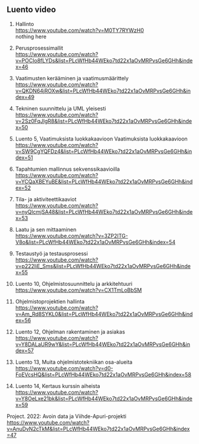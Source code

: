 ## Luento video ##

1. Hallinto  
https://www.youtube.com/watch?v=M0TY7RYWzH0  
nothing here  


2. Perusprosessimallit  
https://www.youtube.com/watch?v=POCIo8fLYDs&list=PLcWfHb44WEko7td22x1aOvMRPvsGe6GHh&index=46


3. Vaatimusten kerääminen ja vaatimusmäärittely  
https://www.youtube.com/watch?v=QKDN64jROXw&list=PLcWfHb44WEko7td22x1aOvMRPvsGe6GHh&index=49


4. Tekninen suunnittelu ja UML yleisesti  
https://www.youtube.com/watch?v=2Sz0FqJIgR8&list=PLcWfHb44WEko7td22x1aOvMRPvsGe6GHh&index=50


5.  Luento 5, Vaatimuksista luokkakaavioon Vaatimuksista luokkakaavioon    
https://www.youtube.com/watch?v=SW9CgYQFDz4&list=PLcWfHb44WEko7td22x1aOvMRPvsGe6GHh&index=51


6. Tapahtumien mallinnus sekvenssikaavioilla  
https://www.youtube.com/watch?v=YCQaXBEYuBE&list=PLcWfHb44WEko7td22x1aOvMRPvsGe6GHh&index=52


7. Tila- ja aktiviteettikaaviot  
https://www.youtube.com/watch?v=nyQIcmjSA48&list=PLcWfHb44WEko7td22x1aOvMRPvsGe6GHh&index=53


8. Laatu ja sen mittaaminen  
https://www.youtube.com/watch?v=3ZP2ITG-V8o&list=PLcWfHb44WEko7td22x1aOvMRPvsGe6GHh&index=54  


9. Testaustyö ja testausprosessi  
https://www.youtube.com/watch?v=p222IiE_Sms&list=PLcWfHb44WEko7td22x1aOvMRPvsGe6GHh&index=55


10. Luento 10, Ohjelmistosuunnittelu ja arkkitehtuuri  
https://www.youtube.com/watch?v=CX1TmLoBbSM


11. Ohjelmistoprojektien hallinta  
https://www.youtube.com/watch?v=Am_Rd8SYKL0&list=PLcWfHb44WEko7td22x1aOvMRPvsGe6GHh&index=56


12. Luento 12, Ohjelman rakentaminen ja asiakas   
https://www.youtube.com/watch?v=Y8DALaUR9wY&list=PLcWfHb44WEko7td22x1aOvMRPvsGe6GHh&index=57


13. Luento 13, Muita ohjelmistotekniikan osa-alueita  
https://www.youtube.com/watch?v=d0-FoEVcsHQ&list=PLcWfHb44WEko7td22x1aOvMRPvsGe6GHh&index=58


14. Luento 14, Kertaus kurssin aiheista  
https://www.youtube.com/watch?v=Y8OeLxe21bk&list=PLcWfHb44WEko7td22x1aOvMRPvsGe6GHh&index=59


Project. 2022: Avoin data ja Viihde-Apuri-projekti  
https://www.youtube.com/watch?v=AnuDvN2cTkM&list=PLcWfHb44WEko7td22x1aOvMRPvsGe6GHh&index=47
